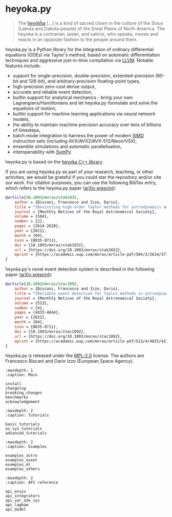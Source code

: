 # heyoka.py

> The [heyókȟa](https://en.wikipedia.org/wiki/Heyoka) \[\...\] is a kind
> of sacred clown in the culture of the Sioux (Lakota and Dakota people)
> of the Great Plains of North America. The heyoka is a contrarian,
> jester, and satirist, who speaks, moves and reacts in an opposite
> fashion to the people around them.

heyoka.py is a Python library for the integration of ordinary differential equations
(ODEs) via Taylor's method, based on automatic differentiation techniques and aggressive just-in-time
compilation via [LLVM](https://llvm.org/). Notable features include:

- support for single-precision, double-precision, extended-precision (80-bit and 128-bit),
  and arbitrary-precision floating-point types,
- high-precision zero-cost dense output,
- accurate and reliable event detection,
- builtin support for analytical mechanics - bring your own Lagrangians/Hamiltonians
  and let heyoka.py formulate and solve the equations of motion,
- builtin support for machine learning applications via neural network models,
- the ability to maintain machine precision accuracy over
  tens of billions of timesteps,
- batch mode integration to harness the power of modern
  [SIMD](https://en.wikipedia.org/wiki/SIMD) instruction sets
  (including AVX/AVX2/AVX-512/Neon/VSX),
- ensemble simulations and automatic parallelisation,
- interoperability with [SymPy](https://www.sympy.org/en/index.html).

heyoka.py is based on the [heyoka C++ library](https://github.com/bluescarni/heyoka).

If you are using heyoka.py as part of your research, teaching, or other activities, we would be grateful if you could star
the repository and/or cite our work. For citation purposes, you can use the following BibTex entry, which refers
to the heyoka.py paper ([arXiv preprint](https://arxiv.org/abs/2105.00800)):

```bibtex
@article{10.1093/mnras/stab1032,
    author = {Biscani, Francesco and Izzo, Dario},
    title = "{Revisiting high-order Taylor methods for astrodynamics and celestial mechanics}",
    journal = {Monthly Notices of the Royal Astronomical Society},
    volume = {504},
    number = {2},
    pages = {2614-2628},
    year = {2021},
    month = {04},
    issn = {0035-8711},
    doi = {10.1093/mnras/stab1032},
    url = {https://doi.org/10.1093/mnras/stab1032},
    eprint = {https://academic.oup.com/mnras/article-pdf/504/2/2614/37750349/stab1032.pdf}
}
```

heyoka.py's novel event detection system is described in the following paper ([arXiv preprint](https://arxiv.org/abs/2204.09948)):

```bibtex
@article{10.1093/mnras/stac1092,
    author = {Biscani, Francesco and Izzo, Dario},
    title = "{Reliable event detection for Taylor methods in astrodynamics}",
    journal = {Monthly Notices of the Royal Astronomical Society},
    volume = {513},
    number = {4},
    pages = {4833-4844},
    year = {2022},
    month = {04},
    issn = {0035-8711},
    doi = {10.1093/mnras/stac1092},
    url = {https://doi.org/10.1093/mnras/stac1092},
    eprint = {https://academic.oup.com/mnras/article-pdf/513/4/4833/43796551/stac1092.pdf}
}
```

heyoka.py is released under the [MPL-2.0](https://www.mozilla.org/en-US/MPL/2.0/FAQ/) license.
The authors are Francesco Biscani and Dario Izzo (European Space Agency).

```{toctree}
:maxdepth: 1
:caption: Main
 
install
changelog
breaking_changes
benchmarks
acknowledgement

```

```{toctree}
:maxdepth: 2
:caption: Tutorials
 
basic_tutorials
ex_sys_tutorials
advanced_tutorials
```

```{toctree}
:maxdepth: 2
:caption: Examples

examples_astro
examples_event
examples_ml
examples_others
```

```{toctree}
:maxdepth: 2
:caption: API reference

api_exsys
api_integrators
api_var_ode_sys
api_lagham
api_model
```
